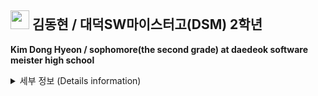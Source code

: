 ##  <img src="https://user-images.githubusercontent.com/48408417/87241487-adcbb580-c45e-11ea-9ec8-df836ff7c00e.jpg" width='30'>  김동현 / 대덕SW마이스터고(DSM) 2학년 
**Kim Dong Hyeon / sophomore(the second grade) at daedeok software meister high school**

<details>
  <summary>세부 정보 (Details information)</summary>

## 🌱 I’m currently learning :
- **Python!**
  - Python Crawling  
  - Django Framework  
- Java Script  
- Linux Shell Script  
- Problem Solving (with python3)  

## 🍀 I'm learning as a hobby :
- Flutter
- HTML5 & CSS3
- Java
- Node.js
- Python Pandas & numpy

## 📫 How to reach me:
- Email : kiback2826@naver.com

## 😊 Fun fact:
- I like philosophy and theology.
- I meditate often. 

## my motto :
![바탕화면_동산2_역지사지](https://user-images.githubusercontent.com/48408417/87502279-27041c00-c69c-11ea-8a5c-8926654ead7e.jpg)

</details>
